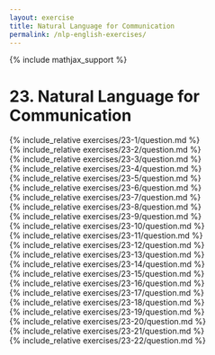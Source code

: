 ```yaml
---
layout: exercise
title: Natural Language for Communication
permalink: /nlp-english-exercises/
---
```


{% include mathjax_support %}

# 23. Natural Language for Communication

<div><i class="arrow-up loader" data-chapter="nlp-english-exercises" data-exercise="ex_1" data-rating="0"></i></div>
{% include_relative exercises/23-1/question.md %}

<div><i class="arrow-up loader" data-chapter="nlp-english-exercises" data-exercise="ex_2" data-rating="0"></i></div>
{% include_relative exercises/23-2/question.md %}

<div><i class="arrow-up loader" data-chapter="nlp-english-exercises" data-exercise="ex_3" data-rating="0"></i></div>
{% include_relative exercises/23-3/question.md %}

<div><i class="arrow-up loader" data-chapter="nlp-english-exercises" data-exercise="ex_4" data-rating="0"></i></div>
{% include_relative exercises/23-4/question.md %}

<div><i class="arrow-up loader" data-chapter="nlp-english-exercises" data-exercise="ex_5" data-rating="0"></i></div>
{% include_relative exercises/23-5/question.md %}

<div><i class="arrow-up loader" data-chapter="nlp-english-exercises" data-exercise="ex_6" data-rating="0"></i></div>
{% include_relative exercises/23-6/question.md %}

<div><i class="arrow-up loader" data-chapter="nlp-english-exercises" data-exercise="ex_7" data-rating="0"></i></div>
{% include_relative exercises/23-7/question.md %}

<div><i class="arrow-up loader" data-chapter="nlp-english-exercises" data-exercise="ex_8" data-rating="0"></i></div>
{% include_relative exercises/23-8/question.md %}

<div><i class="arrow-up loader" data-chapter="nlp-english-exercises" data-exercise="ex_9" data-rating="0"></i></div>
{% include_relative exercises/23-9/question.md %}

<div><i class="arrow-up loader" data-chapter="nlp-english-exercises" data-exercise="ex_10" data-rating="0"></i></div>
{% include_relative exercises/23-10/question.md %}

<div><i class="arrow-up loader" data-chapter="nlp-english-exercises" data-exercise="ex_11" data-rating="0"></i></div>
{% include_relative exercises/23-11/question.md %}

<div><i class="arrow-up loader" data-chapter="nlp-english-exercises" data-exercise="ex_12" data-rating="0"></i></div>
{% include_relative exercises/23-12/question.md %}

<div><i class="arrow-up loader" data-chapter="nlp-english-exercises" data-exercise="ex_13" data-rating="0"></i></div>
{% include_relative exercises/23-13/question.md %}

<div><i class="arrow-up loader" data-chapter="nlp-english-exercises" data-exercise="ex_14" data-rating="0"></i></div>
{% include_relative exercises/23-14/question.md %}

<div><i class="arrow-up loader" data-chapter="nlp-english-exercises" data-exercise="ex_15" data-rating="0"></i></div>
{% include_relative exercises/23-15/question.md %}

<div><i class="arrow-up loader" data-chapter="nlp-english-exercises" data-exercise="ex_16" data-rating="0"></i></div>
{% include_relative exercises/23-16/question.md %}

<div><i class="arrow-up loader" data-chapter="nlp-english-exercises" data-exercise="ex_17" data-rating="0"></i></div>
{% include_relative exercises/23-17/question.md %}

<div><i class="arrow-up loader" data-chapter="nlp-english-exercises" data-exercise="ex_18" data-rating="0"></i></div>
{% include_relative exercises/23-18/question.md %}

<div><i class="arrow-up loader" data-chapter="nlp-english-exercises" data-exercise="ex_19" data-rating="0"></i></div>
{% include_relative exercises/23-19/question.md %}

<div><i class="arrow-up loader" data-chapter="nlp-english-exercises" data-exercise="ex_20" data-rating="0"></i></div>
{% include_relative exercises/23-20/question.md %}

<div><i class="arrow-up loader" data-chapter="nlp-english-exercises" data-exercise="ex_21" data-rating="0"></i></div>
{% include_relative exercises/23-21/question.md %}

<div><i class="arrow-up loader" data-chapter="nlp-english-exercises" data-exercise="ex_22" data-rating="0"></i></div>
{% include_relative exercises/23-22/question.md %}
